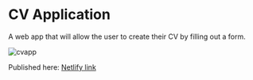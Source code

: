 # CV Application

A web app that will allow the user to create their CV by filling out a form.

![cvapp](https://github.com/Exudias/odin-cvapp/assets/30040298/8547e83e-8dbd-4d08-b5f9-b3843d61e312)

Published here: [Netlify link](https://exudias-odin-cv.netlify.app/)
